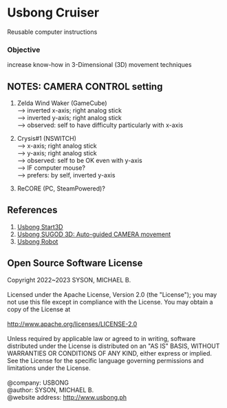 # Usbong Cruiser

Reusable computer instructions

### Objective
increase know-how in 3-Dimensional (3D) movement techniques

## NOTES: CAMERA CONTROL setting

1) Zelda Wind Waker (GameCube)<br/>
--> inverted x-axis; right analog stick<br/>
--> inverted y-axis; right analog stick<br/>
--> observed: self to have difficulty particularly with x-axis

2) Crysis#1 (NSWITCH)<br/>
--> x-axis; right analog stick<br/>
--> y-axis; right analog stick<br/>
--> observed: self to be OK even with y-axis<br/>
--> IF computer mouse? <br/>
--> prefers: by self, inverted y-axis

3) ReCORE (PC, SteamPowered)?

## References
1) [Usbong Start3D](https://github.com/usbong/start3D)
2) [Usbong SUGOD 3D: Auto-guided CAMERA movement](https://github.com/usbong/sugod3D)
3) [Usbong Robot](https://github.com/usbong/robot)

## Open Source Software License

Copyright 2022~2023 SYSON, MICHAEL B.<br/>
<br/>
Licensed under the Apache License, Version 2.0 (the "License"); you may not use this file except in compliance with the License. You may obtain a copy of the License at<br/>
<br/>
http://www.apache.org/licenses/LICENSE-2.0<br/>
<br/>
Unless required by applicable law or agreed to in writing, software distributed under the License is distributed on an "AS IS" BASIS, WITHOUT WARRANTIES OR CONDITIONS OF ANY KIND, either express or implied. See the License for the specific language governing permissions and limitations under the License.<br/>
<br/>
@company: USBONG<br/>
@author: SYSON, MICHAEL B.<br/>
@website address: http://www.usbong.ph
